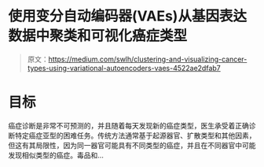 # 使用变分自动编码器(VAEs)从基因表达数据中聚类和可视化癌症类型

> 原文：<https://medium.com/swlh/clustering-and-visualizing-cancer-types-using-variational-autoencoders-vaes-4522ae2dfab7>

# 目标

癌症诊断是非常不可预测的，并且随着每天发现新的癌症类型，医生承受着正确诊断特定癌症亚型的困难任务。传统方法通常基于起源器官、扩散类型和其他因素，但这有其局限性，因为同一器官可能具有不同类型的癌症，并且在不同器官中可能发现相似类型的癌症。毒品和…
